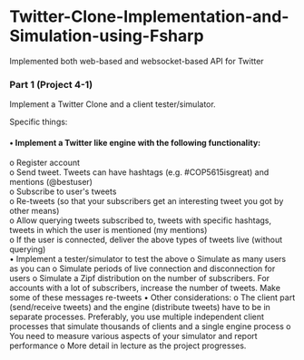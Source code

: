 # Twitter-Clone-Implementation-and-Simulation-using-Fsharp
Implemented both web-based and websocket-based API for Twitter

### Part 1 (Project 4-1)
Implement a Twitter Clone and a client tester/simulator.

Specific things:  
#### •	 Implement a Twitter like engine with the following functionality:  
  o	Register account  
  o	Send tweet. Tweets can have hashtags (e.g. #COP5615isgreat) and mentions (@bestuser)  
  o	Subscribe to user's tweets  
  o	Re-tweets (so that your subscribers get an interesting tweet you got by other means)  
  o	Allow querying tweets subscribed to, tweets with specific hashtags, tweets in which the user is mentioned (my mentions)  
  o	If the user is connected, deliver the above types of tweets live (without querying)  
•	Implement a tester/simulator to test the above 
  o	Simulate as many users as you can
  o	Simulate periods of live connection and disconnection for users
  o	Simulate a Zipf distribution on the number of subscribers. For accounts with a lot of subscribers, increase the number of tweets. Make some of these messages re-tweets
•	Other considerations:
  o	The client part (send/receive tweets) and the engine (distribute tweets) have to be in separate processes. Preferably, you use multiple independent client processes that     simulate thousands of clients and a single engine process
  o	You need to measure various aspects of your simulator and report performance 
  o	More detail in lecture as the project progresses.
